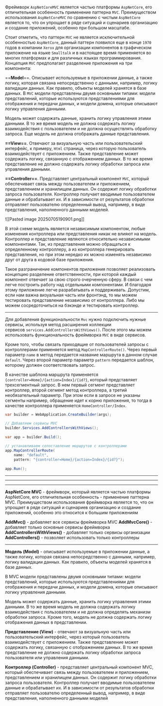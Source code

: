 Фреймворк `AspNetCoreMVC` является частью платформы `AspNetCore`, его отличительная особенность применение паттерна `MVC`. Преимуществом использования `AspNetCoreMVC` 
по сравнению с чистым `AspNetCore` является то, что он упрощает в ряде ситуаций и сценариев организацию и создание приложений, особенно при большом масштабе.

Стоит отметить, что паттерн `MVC` не является исключительной особенностью `AspNetCore`, данный паттерн появился еще в конце `1970` годов в компании `Xerox` для организации компонентов в графическом приложение на языке `Smalltalk` и в настоящее время применяется во многих платформах и для различных языках программирования.
Концепция `MVC` предполагает разделение приложения на три компонента:

==**Model**==. Описывает используемые в приложении данные, а также логику, которая связана непосредственно с данными, например, логику валидации данных. Как правило, объекты моделей хранятся в базе данных. В `MVC` модели представлены двумя основными типами: модели представлений, которые используются представлениями для отображения и передачи данных, и модели домена, которые описывают логику управления данными.

Модель может содержать данные, хранить логику управления этими данными. В то же
время модель не должна содержать логику взаимодействия с пользователем и не должна осуществлять обработку запроса. Еще модель не должна отображать данные представления.

**==View==**. Отвечают за визуальную часть или пользовательский интерфейс, к примеру,
`Html` страница, через которую пользователь взаимодействует с приложением. Также представление может содержать логику, связанную с отображением данных. В то же время представление не должно содержать логику обработки запроса или управления данными.

**==Controller==**. Представляет центральный компонент `MVC`, который обеспечивает связь между пользователем и приложением, представлением и хранилищем данных. Он содержит логику обработки запроса пользователя. Контроллер получает вводимые пользователем данные
и обрабатывает их. И в зависимости от результатов обработки отправляет пользователю определенный вывод, например, в виде представления, наполненного данными моделей.

![[Pasted image 20250705190901.png]]

В этой схеме модель является независимым компонентом, любые изменения контроллера или представления никак не влияют на модель. Контроллер и представление являются относительно независимыми компонентами. Так, из представления можно обращаться
к определенному контроллеру, а из контроллера генерировать представления, но при 
этом нередко их можно изменять независимо друг от друга в кодовой базе приложения.

Такое разграничение компонентов приложения позволяет реализовать концепцию разделение ответственности, при которой каждый компонент отвечает за свою строго очерченную сферу. В связи с чем легче построить работу над отдельными компонентами. 
И благодаря этому приложение легче разрабатывать и поддерживать. Допустим, если нам важна визуальная часть или фронтэнд, то мы можем тестировать представление независимо от контроллера. Либо мы можем сосредоточиться на бэкэнде и тестировать контроллер.

---

Для добавления функциональности `Mvc` нужно подключить нужные сервисы, используя метод расширения коллекции сервисов `services.AddControllersWithViews()`. После
этого мы можем использовать функциональность фреймворка `MVC` в виде сервисов.

Кроме того, чтобы связать приходящие от пользователей запросы с контроллерами применяется метод `MapControllerRoute()`. Через первый параметр `name` в метод передается название маршрута в данном случае `default`. Через второй параметр
параметр `pattern` передается шаблон, которому должен соответствовать запрос. 

В качестве шаблона маршрута применяется `{controller=Home}/{action=Index}/{id?}`, который представляет трехсегментный запрос. В нем первый сегмент представляет контроллер, второй сегмент метод контроллера, а третий необязательный параметр.
При этом если в запросе не указаны сегменты например, обращение идет к корню приложения, то тогда в качестве контроллера применяется `HomeController/Index`.

```c#
var builder = WebApplication.CreateBuilder(args);

// Добавляем сервисы MVC
builder.Services.AddControllersWithViews();
 
var app = builder.Build();
 
// устанавливаем сопоставление маршрутов с контроллерами
app.MapControllerRoute(
    name: "default",
    pattern: "{controller=Home}/{action=Index}/{id?}");
 
app.Run();
```

---
---
---


**AspNetCore MVC** - фреймворк, который является частью платформы AspNetCore, его отличительная особенность - применение паттерна MVC. Преимуществом использования фреймворка является то, что он упрощает в ряде ситуаций и сценариев организацию и создание приложений, особенно это относится к большим приложениям

**AddMvc()** - добавляет все сервисы фреймворка MVC
**AddMvcCore()** - добавляет только основные сервисы фреймворка
**AddControllersWithViews()** - добавляет только сервисы организации 
**AddControllers()** - позволяет использовать только контроллеры

---

**Модель (Model)** - описывает используемые в приложении данные, а также логику, которая связана непосредственно с данными, например, логику валидации данных. Как правило, объекты моделей хранятся в базе данных.

В MVC модели представлены двумя основными типами: модели представлений, которые используются представлениями для отображения и передачи данных, и модели домена, которые описывают логику управления данными.

Модель может содержать данные, хранить логику управления этими данными. В то же время модель не должна содержать логику взаимодействия с пользователем и не должна определять механизм обработки запроса. Кроме того, модель не должна содержать логику отображения данных в представлении.

**Представление (View)** - отвечают за визуальную часть или пользовательский интерфейс, через который пользователь взаимодействует с приложением. Также представление может содержать логику, связанную с отображением данных. В то же время представление не должно содержать логику обработки запроса пользователя или управления данными.

**Контроллер (Controller)** - представляет центральный компонент MVC, который обеспечивает связь между пользователем и приложением, представлением и хранилищем данных. Он содержит логику обработки запроса пользователя. Контроллер получает вводимые пользователем данные и обрабатывает их. И в зависимости от результатов обработки отправляет пользователю определенный вывод, например, в виде представления, наполненного данными моделей